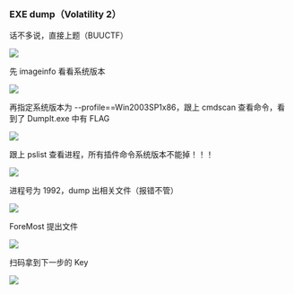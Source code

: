 ### EXE dump（Volatility 2）

话不多说，直接上题（BUUCTF）

![](https://pic1.imgdb.cn/item/679611bcd0e0a243d4f814f0.jpg)

先 imageinfo 看看系统版本

![](https://pic1.imgdb.cn/item/679611ced0e0a243d4f814f1.jpg)

再指定系统版本为 --profile==Win2003SP1x86，跟上 cmdscan 查看命令，看到了 DumpIt.exe 中有 FLAG

![](https://pic1.imgdb.cn/item/679611ead0e0a243d4f814f2.jpg)

跟上 pslist 查看进程，所有插件命令系统版本不能掉！！！

![](https://pic1.imgdb.cn/item/67961201d0e0a243d4f814f4.jpg)

进程号为 1992，dump 出相关文件（报错不管）

![](https://pic1.imgdb.cn/item/67961212d0e0a243d4f814f7.jpg)

ForeMost 提出文件

![](https://pic1.imgdb.cn/item/67961226d0e0a243d4f814f8.jpg)

扫码拿到下一步的 Key

![](https://pic1.imgdb.cn/item/6796123bd0e0a243d4f81504.jpg)